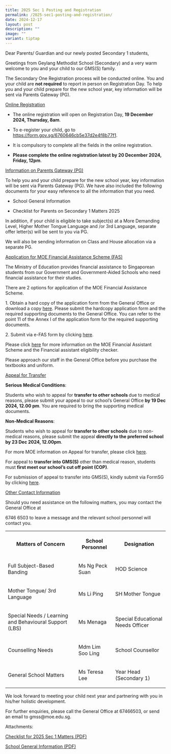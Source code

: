 ```yaml
---
title: 2025 Sec 1 Posting and Registration
permalink: /2025-sec1-posting-and-registration/
date: 2024-12-17
layout: post
description: ""
image: ""
variant: tiptap
---
```

<p>Dear Parents/ Guardian and our newly posted Secondary 1 students,</p>
<p>Greetings from Geylang Methodist School (Secondary) and a very warm welcome
to you and your child to our GMS(S) family.</p>
<p>The Secondary One Registration process will be conducted online. You and
your child are&nbsp;<strong>not required</strong>&nbsp;to report in person
on Registration Day. To help you and your child prepare for the new school
year, key information will be sent via Parents Gateway (PG).</p>
<p><u>Online Registration</u>
</p>
<ul data-tight="true" class="tight">
<li>
<p>The online registration will open on Registration Day, <strong>19 December 2024, Thursday, 8am</strong>.</p>
</li>
<li>
<p>To e-register your child, go to <a href="https://form.gov.sg/6760646cb5e37d2e4f8b77f1" rel="noopener noreferrer nofollow" target="_blank">https://form.gov.sg/6760646cb5e37d2e4f8b77f1</a>.</p>
</li>
<li>
<p>It is compulsory to complete all the fields in the online registration.</p>
</li>
<li>
<p><strong>Please complete the online registration latest by 20 December 2024, Friday, 12pm</strong>.</p>
</li>
</ul>
<p><u>Information on Parents Gateway (PG)</u>
</p>
<p>To help you and your child prepare for the new school year, key information
will be sent via Parents Gateway (PG). We have also included the following
documents for your easy reference to all the information that you need.</p>
<ul data-tight="true" class="tight">
<li>
<p>School General Information</p>
</li>
<li>
<p>Checklist for Parents on Secondary 1 Matters 2025</p>
</li>
</ul>
<p>In addition, if your child is eligible to take subject(s) at a More Demanding
Level, Higher Mother Tongue Language and /or 3rd Language, separate offer
letter(s) will be sent to you via PG.</p>
<p>We will also be sending information on Class and House allocation via
a separate PG.</p>
<p><u>Application for MOE Financial Assistance Scheme (FAS)</u>
</p>
<p>The Ministry of Education provides financial assistance to Singaporean
students from our Government and Government-Aided Schools who need financial
assistance for their studies.</p>
<p>There are 2 options for application of the MOE Financial Assistance Scheme.</p>
<p>1. Obtain a hard copy of the application form from the General Office
or download a copy <a href="https://www.moe.gov.sg/financial-matters/-/media/a2155de9879a4d1db7eef286a4451e2c.ashx" rel="noopener nofollow" target="_blank">here</a>.
Please submit the hardcopy application form and the required supporting
documents to the General Office. You can refer to the point 11 of the Annex
I of the application form for the required supporting documents.</p>
<p>2. Submit via e-FAS form by clicking <a href="https://go.gov.sg/moe-efas" rel="noopener nofollow" target="_blank">here</a>.</p>
<p>Please click <a href="https://www.moe.gov.sg/financial-matters/financial-assistance" rel="noopener nofollow" target="_blank">here</a> for
more information on the MOE Financial Assistant Scheme and the Financial
assistant eligibility checker.</p>
<p>Please approach our staff in the General Office before you purchase the
textbooks and uniform.</p>
<p><u>Appeal for Transfer</u>
</p>
<p><strong>Serious Medical Conditions</strong>:</p>
<p>Students who wish to appeal for <strong>transfer to other schools </strong>due
to medical reasons, please submit your appeal to our school’s General Office&nbsp;<strong>by 19 Dec 2024, 12.00 pm</strong>.
You are required to bring the supporting medical documents.</p>
<p><strong>Non-Medical Reasons</strong>:</p>
<p>Students who wish to appeal for<strong> transfer to other schools</strong> due
to non-medical reasons, please submit the appeal&nbsp;<strong>directly&nbsp;to the preferred school by 23 Dec 2024, 12.00pm</strong>.</p>
<p>For more MOE information on Appeal for transfer, please click <a href="https://www.moe.gov.sg/secondary/s1-posting/results/appeal-for-school-transfer" rel="noopener nofollow" target="_blank">here</a>.</p>
<p>For appeal to <strong>transfer into GMS(S)</strong> other than medical reason,
students must <strong>first meet our school’s cut off point (COP)</strong>.</p>
<p>For submission of appeal to transfer into GMS(S), kindly submit via FormSG
by clicking <a href="https://form.gov.sg/673ed9439e8d5824fc06ce2c" rel="noopener nofollow" target="_blank">here</a>.</p>
<p><u>Other Contact Information</u>
</p>
<p>Should you need assistance on the following matters, you may contact the
General Office at</p>
<p>6746 6503 to leave a message and the relevant school personnel will contact
you.</p>
<table style="minWidth: 75px">
<colgroup>
<col>
<col>
<col>
</colgroup>
<tbody>
<tr>
<th rowspan="1" colspan="1">
<p>Matters of Concern</p>
</th>
<th rowspan="1" colspan="1">
<p>School Personnel</p>
</th>
<th rowspan="1" colspan="1">
<p>Designation</p>
</th>
</tr>
<tr>
<td rowspan="1" colspan="1">
<p>Full Subject-Based Banding</p>
</td>
<td rowspan="1" colspan="1">
<p>Ms Ng Peck Suan</p>
</td>
<td rowspan="1" colspan="1">
<p>HOD Science</p>
</td>
</tr>
<tr>
<td rowspan="1" colspan="1">
<p>Mother Tongue/ 3rd Language</p>
</td>
<td rowspan="1" colspan="1">
<p>Ms Li Ping</p>
</td>
<td rowspan="1" colspan="1">
<p>SH Mother Tongue</p>
</td>
</tr>
<tr>
<td rowspan="1" colspan="1">
<p>Special Needs / Learning and Behavioural Support (LBS)</p>
</td>
<td rowspan="1" colspan="1">
<p>Ms Menaga</p>
</td>
<td rowspan="1" colspan="1">
<p>Special Educational Needs Officer</p>
</td>
</tr>
<tr>
<td rowspan="1" colspan="1">
<p>Counselling Needs</p>
</td>
<td rowspan="1" colspan="1">
<p>Mdm Lim Soo Ling</p>
</td>
<td rowspan="1" colspan="1">
<p>School Counsellor</p>
</td>
</tr>
<tr>
<td rowspan="1" colspan="1">
<p>General School Matters</p>
</td>
<td rowspan="1" colspan="1">
<p>Ms Teresa Lee</p>
</td>
<td rowspan="1" colspan="1">
<p>Year Head (Secondary 1)</p>
</td>
</tr>
</tbody>
</table>
<p>We look forward to meeting your child next year and partnering with you
in his/her holistic development.</p>
<p>For further enquiries, please call the General Office at 67466503, or
send an email to <a rel="noopener noreferrer nofollow" target="_blank">gmss@moe.edu.sg</a>.</p>
<p>Attachments:</p>
<p><a href="/files/2024/Checklist_for_Parents_on_Secondary_1_Matters_2025.pdf" rel="noopener nofollow" target="_blank">Checklist for 2025 Sec 1 Matters (PDF)</a>
</p>
<p><a href="/files/2024/School_General_Information_2025.pdf" rel="noopener nofollow" target="_blank">School General Information (PDF)</a>
</p>
